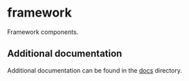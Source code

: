 # framework

Framework components.

## Additional documentation

Additional documentation can be found in the [docs](docs) directory.